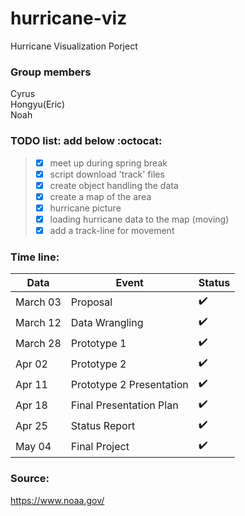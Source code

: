 # hurricane-viz

Hurricane Visualization Porject

### Group members

Cyrus  
Hongyu(Eric)  
Noah  

### TODO list: add below :octocat:

> - [x] meet up during spring break
> - [x] script download 'track' files
> - [x] create object handling the data
> - [x] create a map of the area
> - [x] hurricane picture 
> - [x] loading hurricane data to the map (moving)
> - [x] add a track-line for movement


### Time line:


| Data | Event | Status
| -------- | -------- | -------- |
| March 03 | Proposal |:heavy_check_mark:|
| March 12 | Data Wrangling |:heavy_check_mark:|
| March 28 | Prototype 1 |:heavy_check_mark:|
| Apr 02 | Prototype 2 |:heavy_check_mark:|
| Apr 11 | Prototype 2 Presentation |:heavy_check_mark:|
| Apr 18 | Final Presentation Plan |:heavy_check_mark:|
| Apr 25 | Status Report |:heavy_check_mark:|
| May 04 | Final Project |:heavy_check_mark:|



### Source:
https://www.noaa.gov/
